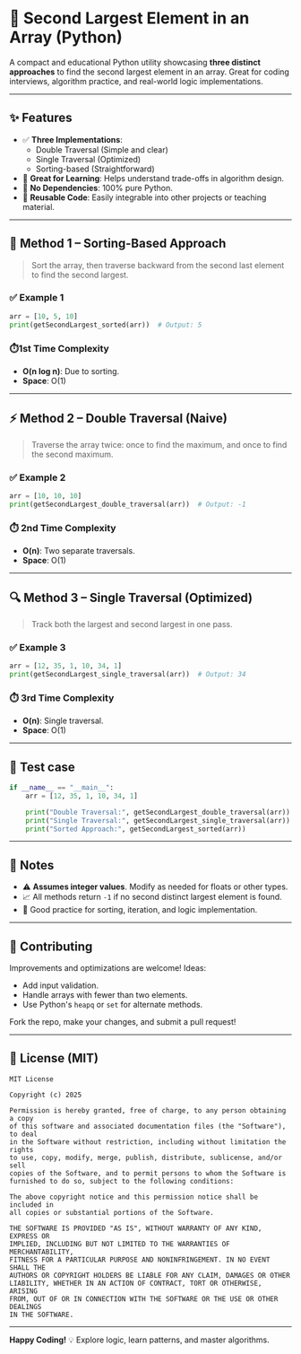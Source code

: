 # 🥈 Second Largest Element in an Array (Python)

A compact and educational Python utility showcasing **three distinct approaches** to find the second largest element in an array. Great for coding interviews, algorithm practice, and real-world logic implementations.

---

## ✨ Features

- ✅ **Three Implementations**:
  - Double Traversal (Simple and clear)
  - Single Traversal (Optimized)
  - Sorting-based (Straightforward)
- 🧠 **Great for Learning**: Helps understand trade-offs in algorithm design.
- 🧩 **No Dependencies**: 100% pure Python.
- 📎 **Reusable Code**: Easily integrable into other projects or teaching material.

---

## 🔧 Method 1 – Sorting-Based Approach

> Sort the array, then traverse backward from the second last element to find the second largest.

### ✅ Example 1

```python
arr = [10, 5, 10]
print(getSecondLargest_sorted(arr))  # Output: 5
```

### ⏱️1st Time Complexity

- **O(n log n)**: Due to sorting.
- **Space**: O(1)

---

## ⚡ Method 2 – Double Traversal (Naive)

> Traverse the array twice: once to find the maximum, and once to find the second maximum.

### ✅ Example 2

```python
arr = [10, 10, 10]
print(getSecondLargest_double_traversal(arr))  # Output: -1
```

### ⏱️ 2nd Time Complexity

- **O(n)**: Two separate traversals.
- **Space**: O(1)

---

## 🔍 Method 3 – Single Traversal (Optimized)

> Track both the largest and second largest in one pass.

### ✅ Example 3

```python
arr = [12, 35, 1, 10, 34, 1]
print(getSecondLargest_single_traversal(arr))  # Output: 34
```

### ⏱️ 3rd Time Complexity

- **O(n)**: Single traversal.
- **Space**: O(1)

---

## 🧠 Test case

```python
if __name__ == "__main__":
    arr = [12, 35, 1, 10, 34, 1]

    print("Double Traversal:", getSecondLargest_double_traversal(arr))
    print("Single Traversal:", getSecondLargest_single_traversal(arr))
    print("Sorted Approach:", getSecondLargest_sorted(arr))
```

---

## 📝 Notes

- ⚠️ **Assumes integer values**. Modify as needed for floats or other types.
- 📈 All methods return `-1` if no second distinct largest element is found.
- 🧪 Good practice for sorting, iteration, and logic implementation.

---

## 🤝 Contributing

Improvements and optimizations are welcome!
Ideas:

- Add input validation.
- Handle arrays with fewer than two elements.
- Use Python's `heapq` or `set` for alternate methods.

Fork the repo, make your changes, and submit a pull request!

---

## 📄 License (MIT)

```
MIT License

Copyright (c) 2025

Permission is hereby granted, free of charge, to any person obtaining a copy
of this software and associated documentation files (the "Software"), to deal
in the Software without restriction, including without limitation the rights
to use, copy, modify, merge, publish, distribute, sublicense, and/or sell
copies of the Software, and to permit persons to whom the Software is
furnished to do so, subject to the following conditions:

The above copyright notice and this permission notice shall be included in
all copies or substantial portions of the Software.

THE SOFTWARE IS PROVIDED "AS IS", WITHOUT WARRANTY OF ANY KIND, EXPRESS OR
IMPLIED, INCLUDING BUT NOT LIMITED TO THE WARRANTIES OF MERCHANTABILITY,
FITNESS FOR A PARTICULAR PURPOSE AND NONINFRINGEMENT. IN NO EVENT SHALL THE
AUTHORS OR COPYRIGHT HOLDERS BE LIABLE FOR ANY CLAIM, DAMAGES OR OTHER
LIABILITY, WHETHER IN AN ACTION OF CONTRACT, TORT OR OTHERWISE, ARISING
FROM, OUT OF OR IN CONNECTION WITH THE SOFTWARE OR THE USE OR OTHER DEALINGS
IN THE SOFTWARE.
```

---

**Happy Coding!** 💡 Explore logic, learn patterns, and master algorithms.
